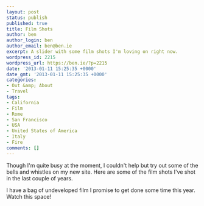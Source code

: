 ```yaml
---
layout: post
status: publish
published: true
title: Film Shots
author: ben
author_login: ben
author_email: ben@ben.ie
excerpt: A slider with some film shots I'm loving on right now.
wordpress_id: 2215
wordpress_url: https://ben.ie/?p=2215
date: '2013-01-11 15:25:35 +0000'
date_gmt: '2013-01-11 15:25:35 +0000'
categories:
- Out &amp; About
- Travel
tags:
- California
- Film
- Rome
- San Francisco
- USA
- United States of America
- Italy
- Fire
comments: []
---
```

<p>Though I'm quite busy at the moment, I couldn't help but try out some of the bells and whistles on my new site. Here are some of the film shots I've shot in the last couple of years.</p>
<p>I have a bag of undeveloped film I promise to get done some time this year. Watch this space!</p>
